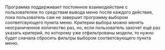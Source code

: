 Программа поддерживает постоянное взаимодействие с пользователем по средствам вывода меню после каждого действия, пока пользователь сам не завершит программу выбором соответсвующего пункта меню. Критерии выбора можно менять неограниченное количество раз, но, если пользователь захочет ещё раз указать критерий, по которому уже отфильтрованы модели, то нужно будет сначала сбросить фильтры выбором соответсвующего пункта меню. 